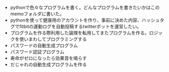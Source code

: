 - pythonで色々なプログラムを書く。どんなプログラムを書きたいかはこのmemoフォルダに書いた。
- pythonを使って健康用のアカウントを作り、事前に決めた内容、ハッシュタグでfitbitの運動ログを自動投稿するtwitterボットを運営したい。
- プログラムを作る際利用した論理を転用してまたプログラムを作る。ロジックを使いまわしてプログラミングする 
- パスワードの自動生成プログラム
- パスワード認証プログラム
- 寿命がゼロになったら効果音を鳴らす
- だじゃれの自動生成プログラムを作る
